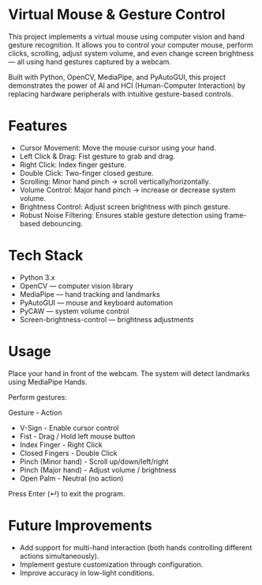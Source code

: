# Virtual Mouse & Gesture Control
This project implements a virtual mouse using computer vision and hand gesture recognition. It allows you to control your computer mouse, perform clicks, scrolling, adjust system volume, and even change screen brightness — all using hand gestures captured by a webcam.

Built with Python, OpenCV, MediaPipe, and PyAutoGUI, this project demonstrates the power of AI and HCI (Human-Computer Interaction) by replacing hardware peripherals with intuitive gesture-based controls.

# Features
- Cursor Movement: Move the mouse cursor using your hand.
- Left Click & Drag: Fist gesture to grab and drag.
- Right Click: Index finger gesture.
- Double Click: Two-finger closed gesture.
- Scrolling: Minor hand pinch → scroll vertically/horizontally.
- Volume Control: Major hand pinch → increase or decrease system volume.
- Brightness Control: Adjust screen brightness with pinch gesture.
- Robust Noise Filtering: Ensures stable gesture detection using frame-based debouncing.

# Tech Stack
- Python 3.x
- OpenCV — computer vision library
- MediaPipe — hand tracking and landmarks
- PyAutoGUI — mouse and keyboard automation
- PyCAW — system volume control
- Screen-brightness-control — brightness adjustments

# Usage
Place your hand in front of the webcam. The system will detect landmarks using MediaPipe Hands.

Perform gestures:

 Gesture - Action
- V-Sign - Enable cursor control
- Fist - Drag / Hold left mouse button
- Index Finger - Right Click
- Closed Fingers - Double Click
- Pinch (Minor hand) - Scroll up/down/left/right
- Pinch (Major hand) - Adjust volume / brightness
- Open Palm - Neutral (no action)

Press Enter (↵) to exit the program.

# Future Improvements
- Add support for multi-hand interaction (both hands controlling different actions simultaneously).
- Implement gesture customization through configuration.
- Improve accuracy in low-light conditions.

